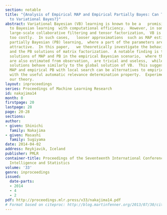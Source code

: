 ```yaml
---
section: notable
title: "{Analysis of Empirical MAP and Empirical Partially Bayes: Can They be Alternatives
  to Variational Bayes?}"
abstract: Variational Bayesian (VB) learning is known to be a   promising   approximation
  to Bayesian learning  with computational efficiency.  However, in some applications,  e.g.,
  large-scale collaborative filtering and tensor factorization,  VB is still computationally
  too costly.  In such cases,   looser approximations  such as MAP estimation and
  partially Bayesian (PB) learning,  where a part of the parameters are point-estimated,  seem
  attractive.  In this paper,   we theoretically investigate the behavior of the MAP
  and the PB solutions of matrix factorization.  A notable finding is that the global
  solutions of MAP and PB in the empirical Bayesian scenario,  where the hyperparameters
  are also estimated from observation,  are trivial and useless,  while  their local
  solutions behave similarly to the global solution of VB.  This suggests that empirical
  MAP and empirical PB with local search can be alternatives to empirical VB  equipped
  with the useful automatic relevance determination property.  Experiments support
  our theory.
layout: inproceedings
series: Proceedings of Machine Learning Research
id: nakajima14
month: 0
firstpage: 20
lastpage: 28
page: 20-28
sections: 
author:
- given: Shinichi
  family: Nakajima
- given: Masashi
  family: Sugiyama
date: 2014-04-02
address: Reykjavik, Iceland
publisher: PMLR
container-title: Proceedings of the Seventeenth International Conference on Artificial
  Intelligence and Statistics
volume: '33'
genre: inproceedings
issued:
  date-parts:
  - 2014
  - 4
  - 2
pdf: http://proceedings.mlr.press/v33/nakajima14.pdf
# Format based on citeproc: http://blog.martinfenner.org/2013/07/30/citeproc-yaml-for-bibliographies/
---
```

